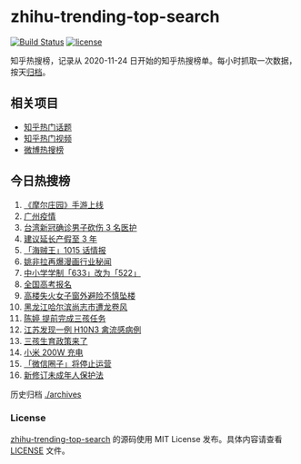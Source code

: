 # zhihu-trending-top-search

[![Build Status](https://github.com/justjavac/zhihu-trending-top-search/workflows/ci/badge.svg?branch=main)](https://github.com/justjavac/zhihu-trending-top-search/actions)
[![license](https://img.shields.io/github/license/justjavac/zhihu-trending-top-search)](https://github.com/justjavac/zhihu-trending-top-search/blob/main/LICENSE)

知乎热搜榜，记录从 2020-11-24 日开始的知乎热搜榜单。每小时抓取一次数据，按天[归档](./archives)。

## 相关项目

- [知乎热门话题](https://github.com/justjavac/zhihu-trending-hot-questions)
- [知乎热门视频](https://github.com/justjavac/zhihu-trending-hot-video)
- [微博热搜榜](https://github.com/justjavac/weibo-trending-hot-search)

## 今日热搜榜

<!-- BEGIN -->
<!-- 最后更新时间 Wed Jun 02 2021 19:12:14 GMT+0800 (China Standard Time) -->

1. [《摩尔庄园》手游上线](https://www.zhihu.com/search?q=摩尔庄园)
2. [广州疫情](https://www.zhihu.com/search?q=广州疫情)
3. [台湾新冠确诊男子砍伤 3 名医护](https://www.zhihu.com/search?q=台湾疫情)
4. [建议延长产假至 3 年](https://www.zhihu.com/search?q=延长产假)
5. [「海贼王」1015 话情报](https://www.zhihu.com/search?q=海贼王)
6. [姚非拉再爆漫画行业秘闻](https://www.zhihu.com/search?q=姚非拉)
7. [中小学学制「633」改为「522」](https://www.zhihu.com/search?q=中小学)
8. [全国高考报名](https://www.zhihu.com/search?q=高考报名人数)
9. [高楼失火女子窗外避险不慎坠楼](https://www.zhihu.com/search?q=高楼失火)
10. [黑龙江哈尔滨尚志市遭龙卷风](https://www.zhihu.com/search?q=黑龙江龙卷风)
11. [陈婷 提前完成三孩任务](https://www.zhihu.com/search?q=张艺谋太太)
12. [江苏发现一例 H10N3 禽流感病例](https://www.zhihu.com/search?q=江苏禽流感)
13. [三孩生育政策来了](https://www.zhihu.com/search?q=三孩政策)
14. [小米 200W 充电](https://www.zhihu.com/search?q=小米电池)
15. [「微信圈子」将停止运营](https://www.zhihu.com/search?q=微信圈子)
16. [新修订未成年人保护法](https://www.zhihu.com/search?q=未成年人保护法)

<!-- END -->

历史归档 [./archives](./archives)

### License

[zhihu-trending-top-search](https://github.com/justjavac/zhihu-trending-top-search)
的源码使用 MIT License 发布。具体内容请查看 [LICENSE](./LICENSE) 文件。
